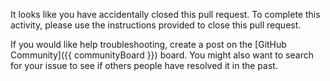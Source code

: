 It looks like you have accidentally closed this pull request. To complete this activity, please use the instructions provided to close this pull request.

If you would like help troubleshooting, create a post on the [GitHub Community]({{ communityBoard }}) board. You might also want to search for your issue to see if others people have resolved it in the past.
